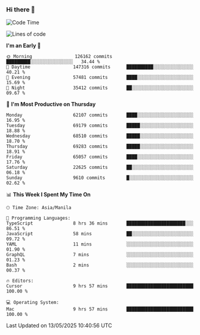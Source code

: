 ### Hi there 👋

<!--START_SECTION:waka-->
![Code Time](http://img.shields.io/badge/Code%20Time-6%2C040%20hrs%2020%20mins-blue)

![Lines of code](https://img.shields.io/badge/From%20Hello%20World%20I%27ve%20Written-130.4%20million%20lines%20of%20code-blue)

**I'm an Early 🐤** 

```text
🌞 Morning                126162 commits      █████████░░░░░░░░░░░░░░░░   34.44 % 
🌆 Daytime                147316 commits      ██████████░░░░░░░░░░░░░░░   40.21 % 
🌃 Evening                57481 commits       ████░░░░░░░░░░░░░░░░░░░░░   15.69 % 
🌙 Night                  35412 commits       ██░░░░░░░░░░░░░░░░░░░░░░░   09.67 % 
```
📅 **I'm Most Productive on Thursday** 

```text
Monday                   62107 commits       ████░░░░░░░░░░░░░░░░░░░░░   16.95 % 
Tuesday                  69179 commits       █████░░░░░░░░░░░░░░░░░░░░   18.88 % 
Wednesday                68510 commits       █████░░░░░░░░░░░░░░░░░░░░   18.70 % 
Thursday                 69283 commits       █████░░░░░░░░░░░░░░░░░░░░   18.91 % 
Friday                   65057 commits       ████░░░░░░░░░░░░░░░░░░░░░   17.76 % 
Saturday                 22625 commits       ██░░░░░░░░░░░░░░░░░░░░░░░   06.18 % 
Sunday                   9610 commits        █░░░░░░░░░░░░░░░░░░░░░░░░   02.62 % 
```


📊 **This Week I Spent My Time On** 

```text
🕑︎ Time Zone: Asia/Manila

💬 Programming Languages: 
TypeScript               8 hrs 36 mins       ██████████████████████░░░   86.51 % 
JavaScript               58 mins             ██░░░░░░░░░░░░░░░░░░░░░░░   09.72 % 
YAML                     11 mins             ░░░░░░░░░░░░░░░░░░░░░░░░░   01.90 % 
GraphQL                  7 mins              ░░░░░░░░░░░░░░░░░░░░░░░░░   01.23 % 
Bash                     2 mins              ░░░░░░░░░░░░░░░░░░░░░░░░░   00.37 % 

🔥 Editors: 
Cursor                   9 hrs 57 mins       █████████████████████████   100.00 % 

💻 Operating System: 
Mac                      9 hrs 57 mins       █████████████████████████   100.00 % 
```


 Last Updated on 13/05/2025 10:40:56 UTC
<!--END_SECTION:waka-->


<!--
**rad182/rad182** is a ✨ _special_ ✨ repository because its `README.md` (this file) appears on your GitHub profile.

Here are some ideas to get you started:

- 🔭 I’m currently working on ...
- 🌱 I’m currently learning ...
- 👯 I’m looking to collaborate on ...
- 🤔 I’m looking for help with ...
- 💬 Ask me about ...
- 📫 How to reach me: ...
- 😄 Pronouns: ...
- ⚡ Fun fact: ...
-->
